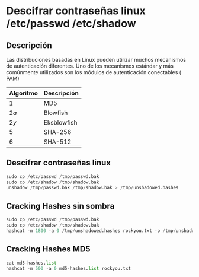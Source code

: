 # Descifrar contraseñas linux /etc/passwd /etc/shadow
## Descripción
Las distribuciones basadas en Linux pueden utilizar muchos mecanismos de autenticación diferentes. Uno de los mecanismos estándar y más comúnmente utilizados son los módulos de autenticación conectables ( PAM)

| Algoritmo | Descripción     |
|-----------|-----------------|
| $1$       | MD5             |
| $2a$      | Blowfish        |
| $2y$      | Eksblowfish     |
| $5$       | SHA-256         |
| $6$       | SHA-512         |


## Descifrar contraseñas linux
```python
sudo cp /etc/passwd /tmp/passwd.bak
sudo cp /etc/shadow /tmp/shadow.bak
unshadow /tmp/passwd.bak /tmp/shadow.bak > /tmp/unshadowed.hashes
```
## Cracking Hashes sin sombra
```python
sudo cp /etc/passwd /tmp/passwd.bak
sudo cp /etc/shadow /tmp/shadow.bak
hashcat -m 1800 -a 0 /tmp/unshadowed.hashes rockyou.txt -o /tmp/unshadowed.cracked
```
## Cracking Hashes MD5
```python
cat md5-hashes.list
hashcat -m 500 -a 0 md5-hashes.list rockyou.txt
```

